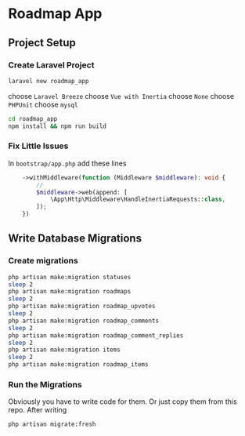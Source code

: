 # Roadmap App

## Project Setup

### Create Laravel Project
```bash
laravel new roadmap_app
```
choose `Laravel Breeze`
choose `Vue with Inertia`
choose `None`
choose `PHPUnit`
choose `mysql`
```bash
cd roadmap_app
npm install && npm run build
```

### Fix Little Issues
In `bootstrap/app.php` add these lines
```php
    ->withMiddleware(function (Middleware $middleware): void {
        //
        $middleware->web(append: [
            \App\Http\Middleware\HandleInertiaRequests::class,
        ]);
    })
```

## Write Database Migrations
### Create migrations
```bash
php artisan make:migration statuses
sleep 2
php artisan make:migration roadmaps
sleep 2
php artisan make:migration roadmap_upvotes
sleep 2
php artisan make:migration roadmap_comments
sleep 2
php artisan make:migration roadmap_comment_replies
sleep 2
php artisan make:migration items
sleep 2
php artisan make:migration roadmap_items
```

### Run the Migrations
Obviously you have to write code for them. Or just copy them from this repo. After writing
```bash
php artisan migrate:fresh
```



